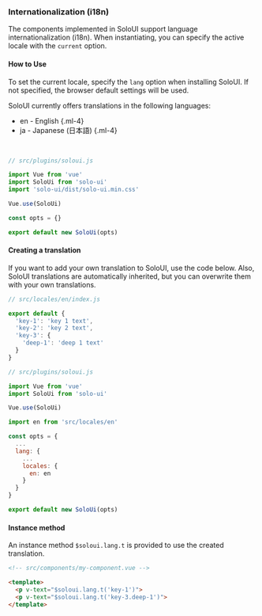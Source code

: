 ### Internationalization (i18n)

The components implemented in SoloUI support language internationalization (i18n). When instantiating, you can specify the active locale with the `current` option.

<su-divider class="mb-8" />

#### How to Use

To set the current locale, specify the `lang` option when installing SoloUI. If not specified, the browser default settings will be used.

SoloUI currently offers translations in the following languages:

- en - English {.ml-4}
- ja - Japanese (日本語) {.ml-4}

<br>

```js
// src/plugins/soloui.js

import Vue from 'vue'
import SoloUi from 'solo-ui'
import 'solo-ui/dist/solo-ui.min.css'

Vue.use(SoloUi)

const opts = {}

export default new SoloUi(opts)
```

#### Creating a translation

If you want to add your own translation to SoloUI, use the code below. Also, SoloUI translations are automatically inherited, but you can overwrite them with your own translations.

```js
// src/locales/en/index.js

export default {
  'key-1': 'key 1 text',
  'key-2': 'key 2 text',
  'key-3': {
    'deep-1': 'deep 1 text'
  }
}
```

```js
// src/plugins/soloui.js

import Vue from 'vue'
import SoloUi from 'solo-ui'

Vue.use(SoloUi)

import en from 'src/locales/en'

const opts = {
  ...
  lang: {
    ...
    locales: {
      en: en
    }
  }
}

export default new SoloUi(opts)
```

#### Instance method

An instance method `$soloui.lang.t` is provided to use the created translation.

```html
<!-- src/components/my-component.vue -->

<template>
  <p v-text="$soloui.lang.t('key-1')">
  <p v-text="$soloui.lang.t('key-3.deep-1')">
</template>
```
